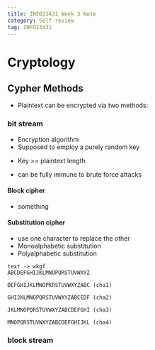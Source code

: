 ```yaml
---
title: INFO23431 Week 3 Note
category: Self-review
tag: INFO23431
---
```

# Cryptology
## Cypher Methods
* Plaintext can be encrypted via two methods:
### bit stream
* Encryption algorithm
* Supposed to employ a purely random key
 - Key >= plaintext length
* can be fully immune to brute force attacks
#### Block cipher
* something
#### Substitution cipher
* use one character to replace the other
* Monoalphabetic substitution
* Polyalphabetic substitution 
```
text -> wkgf
ABCDEFGHIJKLMNOPQRSTUVWXYZ

DEFGHIJKLMNOPKRSTUVWXYZABC (cha1)

GHIJKLMNOPQRSTUVWXYZABCEDF (cha2)

JKLMNOPQRSTUVWXYZABCDEFGHI (cha3)

MNOPQRSTUVWXYZABCDEFGHIJKL (cha4)
```

### block stream